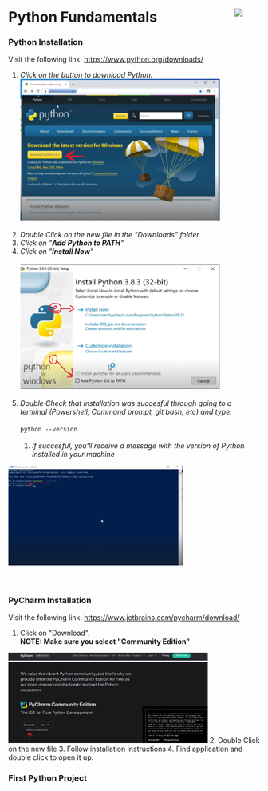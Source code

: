 # Python Fundamentals <img src="https://media2.giphy.com/media/v1.Y2lkPTc5MGI3NjExc3NxNDY1ZTJocmdiODl1MTdwODllNmVldTM0YnZtOHRyaGFyc3doYSZlcD12MV9naWZzX3NlYXJjaCZjdD1n/KAq5w47R9rmTuvWOWa/200.webp" align="right" width="50">

### Python Installation
Visit the following link: <a href="https://www.python.org/downloads/">https://www.python.org/downloads/</a><br>

1. *Click on the button to download Python:* <br>
<img src="python_download.png" width="400"><br><br>
2. *Double Click on the new file in the "Downloads" folder* 
3. *Click on "**Add Python to PATH**"*
4. *Click on "**Install Now**"*<br><br> <img src="add_path.png" width="400"><br><br>
5. *Double Check that installation was succesful through going to a terminal (Powershell, Command prompt, git bash, etc) and type:*<br><br>
`python --version`<br><br>
   1. *If succesful, you'll receive a message with the version of Python installed in your machine*
<img src="python_v.png" width="350" height="200">
<br><br><br>

### PyCharm Installation
Visit the following link: <a href="https://www.jetbrains.com/pycharm/download/">https://www.jetbrains.com/pycharm/download/</a><br>
1. Click on "Download".<br>**NOTE: Make sure you select "Community Edition"**<br>
<img src="pycharm_download.png" width="400">
2. Double Click on the new file
3. Follow installation instructions
4. Find application and double click to open it up.

### First Python Project









[//]: # (# Heading)

[//]: # (## Heading 2)

[//]: # (### Heading 3)

[//]: # (#### Heading 4)

[//]: # (*Italic*<br>)

[//]: # (<br>)

[//]: # (**bold**)

[//]: # (## Bullet Points)

[//]: # (- Bullet 1)

[//]: # (- Bullet 2)

[//]: # (- Bullet 3)

[//]: # ()
[//]: # (* Bullet 1)

[//]: # (* Bullet 2)

[//]: # (* Bullet 3)

[//]: # (  * Subbullet1)

[//]: # (  * Subbullet2)

[//]: # ()
[//]: # (1. Step 1)

[//]: # (2. Step 2)

[//]: # (3. Step 3)

[//]: # (   4. Step 3.1)

[//]: # ()
[//]: # (## Code snippets and blocks)

[//]: # (Snippets:)

[//]: # (`code snippet`)

[//]: # ()
[//]: # (You can do this using "\`". Wrap what you want to make it a code snippet like `this`.)

[//]: # ()
[//]: # (Code block:)

[//]: # (```python)

[//]: # (message = "Hello world")

[//]: # (print&#40;message&#41;)

[//]: # (```)

[//]: # (You can create a code block by using three backsticks and putting your code inside those backsticks. For Example:)

[//]: # ("\```"<br>)

[//]: # (Code goes here<br>)

[//]: # ("\```")

[//]: # ()
[//]: # (## Images and lines)

[//]: # (How do you add images and links to markdown)

